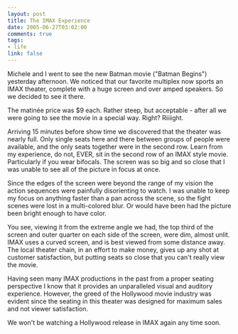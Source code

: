 ```yaml
--- 
layout: post
title: The IMAX Experience
date: 2005-06-27T03:02:00
comments: true
tags:
- life
link: false
---
```

Michele and I went to see the new Batman movie ("Batman Begins") yesterday afternoon. We noticed that our favorite multiplex now sports an IMAX theater, complete with a huge screen and over amped speakers. So we decided to see it there.

The matinée price was $9 each. Rather steep, but acceptable - after all we were going to see the movie in a special way. Right? Riiiight.

Arriving 15 minutes before show time we discovered that the theater was nearly full. Only single seats here and there between groups of people were available, and the only seats together were in the second row. Learn from my experience, do not, EVER, sit in the second row of an IMAX style movie. Particularly if you wear bifocals. The screen was so big and so close that I was unable to see all of the picture in focus at once.

Since the edges of the screen were beyond the range of my vision the action sequences were painfully disorienting to watch. I was unable to keep my focus on anything faster than a pan across the scene, so the fight scenes were lost in a multi-colored blur. Or would have been had the picture been bright enough to have color.

You see, viewing it from the extreme angle we had, the top third of the screen and outer quarter on each side of the screen, were dim, almost unlit. IMAX uses a curved screen, and is best viewed from some distance away. The local theater chain, in an effort to make money, gives up any shot at customer satisfaction, but putting seats so close that you can't really view the movie.

Having seen many IMAX productions in the past from a proper seating perspective I know that it provides an unparalleled visual and auditory experience. However, the greed of the Hollywood movie industry was evident since the seating in this theater was designed for maximum sales and not viewer satisfaction.

We won't be watching a Hollywood release in IMAX again any time soon.
